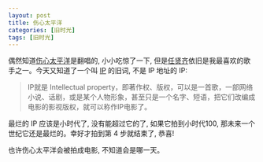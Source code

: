 ```yaml
---
layout: post
title: 伤心太平洋
categories: [旧时光]
tags: [旧时光]
---
```


偶然知道[伤心太平洋](http://baike.baidu.com/link?url=3zqc66sSLno2rgOrMClWvshpTEz4BX2sYt6UUTTTlaZIAErIpnYxZTK-Argg-Ai83A5vcTxAUFzIxzAQsWRpj8C2kyCTOsoWjEIj9YZ11dS)是翻唱的, 小小吃惊了一下, 但是[任贤齐](http://baike.baidu.com/view/3643.htm)依旧是我最喜欢的歌手之一。今天又知道了一个叫 [IP](http://baike.baidu.com/link?url=FjFsviv3AlVN978sErVsAhChpJ3Nyg4pG4R8oWPtgciohDlFMhgShjctEJRz1QEOv3V9mWUaxvSiQ1rG4GQQ0dvrUbWMKE-RBDiB-yKm_Wq) 的旧词, 不是 IP 地址的 IP:

> IP就是 Intellectual property，即著作权、版权，可以是一首歌，一部网络小说、话剧，或是某个人物形象，甚至只是一个名字、短语，把它们改编成电影的影视版权，就可以称作IP电影了。

最烂的 IP 应该是小时代了, 没有能超过它的了, 如果它拍到小时代100, 那未来一个世纪它还是最烂的。幸好才拍到第 4 步就结束了, 恭喜!

也许伤心太平洋会被拍成电影, 不知道会是哪一天。
